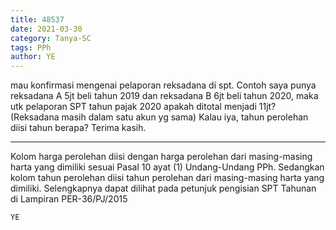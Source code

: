 ```yaml
---
title: 48537
date: 2021-03-30
category: Tanya-SC
tags: PPh
author: YE
---
```


mau konfirmasi mengenai pelaporan reksadana di spt. Contoh saya punya reksadana A 5jt beli tahun 2019 dan reksadana B 6jt beli tahun 2020, maka utk pelaporan SPT tahun pajak 2020 apakah ditotal menjadi 11jt? (Reksadana masih dalam satu akun yg sama) Kalau iya, tahun perolehan diisi tahun berapa? Terima kasih.

---

Kolom harga perolehan diisi dengan harga perolehan dari masing-masing harta yang dimiliki sesuai Pasal 10 ayat (1) Undang-Undang PPh. Sedangkan kolom tahun perolehan diisi tahun perolehan dari masing-masing harta yang dimiliki. Selengkapnya dapat dilihat pada petunjuk pengisian SPT Tahunan di Lampiran PER-36/PJ/2015

`YE`
